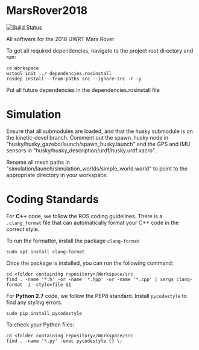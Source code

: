 # MarsRover2018
[![Build Status](https://travis-ci.org/uwrobotics/MarsRover2018.svg?branch=master)](https://travis-ci.org/uwrobotics/MarsRover2018)

All software for the 2018 UWRT Mars Rover


To get all required dependencies, navigate to the project root directory and run: 
```
cd Workspace
wstool init ../ dependencies.rosinstall
rosdep install --from-paths src --ignore-src -r -y
```
Put all future dependencies in the dependencies.rosinstall file


# Simulation
Ensure that all submodules are loaded, and that the husky submodule is on the kinetic-devel branch. 
Comment out the spawn_husky node in "husky/husky_gazebo/launch/spawn_husky.launch" and the GPS and IMU sensors in
"husky/husky_description/urdf/husky.urdf.xacro".

Rename all mesh paths in "simulation/launch/simulation_worlds/simple_world.world" to point to the appropriate directory
in your workspace.

# Coding Standards
For **C++** code, we follow the ROS coding guidelines. There is a `.clang_format` file that can automatically format your C++ code in the correct style.

To run the formatter, install the package `clang-format`
```
sudo apt install clang-format
```
Once the package is installed, you can run the following command:
```
cd <folder containing repository>/Workspace/src
find . -name '*.h' -or -name '*.hpp' -or -name '*.cpp' | xargs clang-format -i -style=file $1
```

For **Python 2.7** code, we follow the PEP8 standard. Install `pycodestyle` to find any styling errors.
```
sudo pip install pycodestyle
```
To check your Python files:
```
cd <folder containing repository>/Workspace/src
find . -name '*.py' -exec pycodestyle {} \;
```
